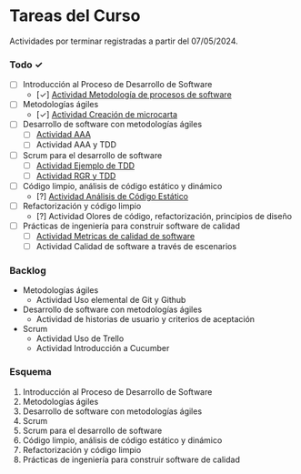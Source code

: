 # Tareas del Curso

Actividades por terminar registradas a partir del 07/05/2024.

### Todo ✓
- [ ] Introducción al Proceso de Desarrollo de Software
  - [✓] [Actividad Metodología de procesos de software](https://github.com/Jxtrex/CC3S2_2024-1-RepositorioGrupo1/blob/main/Actividad%201/ACTIVIDAD.md)
- [ ] Metodologías ágiles
  - [✓] [Actividad Creación de microcarta](https://github.com/Jxtrex/CC3S2_2024-1-RepositorioGrupo1/blob/main/Actividad%202/Microcarta.md)
- [ ] Desarrollo de software con metodologías ágiles
  - [ ] [Actividad AAA](Desarrollo%20de%20software%20con%20metodologias%20agiles/Actividad%20AAA/ActividadAAA/)
  - [ ] Actividad AAA y TDD
- [ ] Scrum para el desarrollo de software
    - [ ] [Actividad Ejemplo de TDD](Scrum%20para%20el%20desarrollo%20del%20software/Actividad%20Ejemplo%20de%20TDD/)
    - [ ] [Actividad RGR y TDD](Scrum%20para%20el%20desarrollo%20del%20software/Actividad%20RGR%20y%20TDD/)
- [ ] Código limpio, análisis de código estático y dinámico
    - [?] [Actividad Análisis de Código Estático](Codigo%20limpio,%20analisis%20de%20codigo%20estatico%20y%20dinamico/Actividad%20Analisis%20de%20codigo%20estatico/) 
- [ ] Refactorización y código limpio
    - [?] Actividad Olores de código, refactorización, principios de diseño
- [ ] Prácticas de ingeniería para construir software de calidad
  - [ ] [Actividad Metricas de calidad de software](../NOTAS%20PERSONALES/Semana%209/NOTAS%20PERSONALES.md)
  - [ ] Actividad Calidad de software a través de escenarios
### Backlog
- Metodologías ágiles
  - Actividad Uso elemental de Git y Github
- Desarrollo de software con metodologías ágiles
  - Actividad de historias de usuario y criterios de aceptación
- Scrum
  - Actividad Uso de Trello
  - Actividad Introducción a Cucumber
  
### Esquema
1. Introducción al Proceso de Desarrollo de Software
2. Metodologías ágiles
3. Desarrollo de software con metodologías ágiles
4. Scrum
5. Scrum para el desarrollo de software
6. Código limpio, análisis de código estático y dinámico
7. Refactorización y código limpio
8. Prácticas de ingeniería para construir software de calidad
